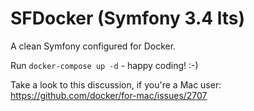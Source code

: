 SFDocker (Symfony 3.4 lts)
========

A clean Symfony configured for Docker.

Run `docker-compose up -d` - happy coding! :-)

Take a look to this discussion, if you're a Mac user: https://github.com/docker/for-mac/issues/2707
